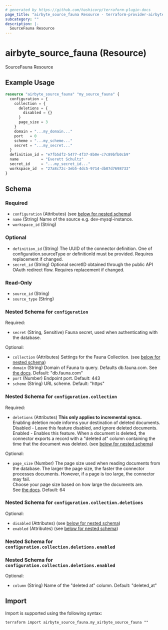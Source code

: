 ```yaml
---
# generated by https://github.com/hashicorp/terraform-plugin-docs
page_title: "airbyte_source_fauna Resource - terraform-provider-airbyte"
subcategory: ""
description: |-
  SourceFauna Resource
---
```


# airbyte_source_fauna (Resource)

SourceFauna Resource

## Example Usage

```terraform
resource "airbyte_source_fauna" "my_source_fauna" {
  configuration = {
    collection = {
      deletions = {
        disabled = {}
      }
      page_size = 3
    }
    domain = "...my_domain..."
    port   = 0
    scheme = "...my_scheme..."
    secret = "...my_secret..."
  }
  definition_id = "e7fb5df2-5477-4f37-8b0e-c7c89bfb0cb9"
  name          = "Everett Schultz"
  secret_id     = "...my_secret_id..."
  workspace_id  = "27a8c72c-3eb5-4dc5-9714-db07d7698733"
}
```

<!-- schema generated by tfplugindocs -->
## Schema

### Required

- `configuration` (Attributes) (see [below for nested schema](#nestedatt--configuration))
- `name` (String) Name of the source e.g. dev-mysql-instance.
- `workspace_id` (String)

### Optional

- `definition_id` (String) The UUID of the connector definition. One of configuration.sourceType or definitionId must be provided. Requires replacement if changed.
- `secret_id` (String) Optional secretID obtained through the public API OAuth redirect flow. Requires replacement if changed.

### Read-Only

- `source_id` (String)
- `source_type` (String)

<a id="nestedatt--configuration"></a>
### Nested Schema for `configuration`

Required:

- `secret` (String, Sensitive) Fauna secret, used when authenticating with the database.

Optional:

- `collection` (Attributes) Settings for the Fauna Collection. (see [below for nested schema](#nestedatt--configuration--collection))
- `domain` (String) Domain of Fauna to query. Defaults db.fauna.com. See <a href=https://docs.fauna.com/fauna/current/learn/understanding/region_groups#how-to-use-region-groups>the docs</a>. Default: "db.fauna.com"
- `port` (Number) Endpoint port. Default: 443
- `scheme` (String) URL scheme. Default: "https"

<a id="nestedatt--configuration--collection"></a>
### Nested Schema for `configuration.collection`

Required:

- `deletions` (Attributes) <b>This only applies to incremental syncs.</b> <br>
Enabling deletion mode informs your destination of deleted documents.<br>
Disabled - Leave this feature disabled, and ignore deleted documents.<br>
Enabled - Enables this feature. When a document is deleted, the connector exports a record with a "deleted at" column containing the time that the document was deleted. (see [below for nested schema](#nestedatt--configuration--collection--deletions))

Optional:

- `page_size` (Number) The page size used when reading documents from the database. The larger the page size, the faster the connector processes documents. However, if a page is too large, the connector may fail. <br>
Choose your page size based on how large the documents are. <br>
See <a href="https://docs.fauna.com/fauna/current/learn/understanding/types#page">the docs</a>.
Default: 64

<a id="nestedatt--configuration--collection--deletions"></a>
### Nested Schema for `configuration.collection.deletions`

Optional:

- `disabled` (Attributes) (see [below for nested schema](#nestedatt--configuration--collection--deletions--disabled))
- `enabled` (Attributes) (see [below for nested schema](#nestedatt--configuration--collection--deletions--enabled))

<a id="nestedatt--configuration--collection--deletions--disabled"></a>
### Nested Schema for `configuration.collection.deletions.enabled`


<a id="nestedatt--configuration--collection--deletions--enabled"></a>
### Nested Schema for `configuration.collection.deletions.enabled`

Optional:

- `column` (String) Name of the "deleted at" column. Default: "deleted_at"

## Import

Import is supported using the following syntax:

```shell
terraform import airbyte_source_fauna.my_airbyte_source_fauna ""
```
